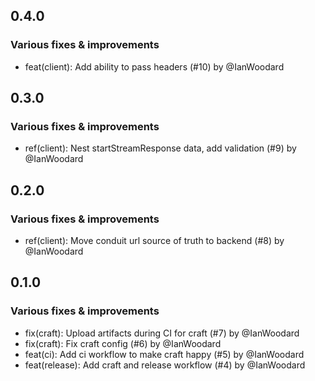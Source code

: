 ## 0.4.0

### Various fixes & improvements

- feat(client): Add ability to pass headers (#10) by @IanWoodard

## 0.3.0

### Various fixes & improvements

- ref(client): Nest startStreamResponse data, add validation (#9) by @IanWoodard

## 0.2.0

### Various fixes & improvements

- ref(client): Move conduit url source of truth to backend (#8) by @IanWoodard

## 0.1.0

### Various fixes & improvements

- fix(craft): Upload artifacts during CI for craft (#7) by @IanWoodard
- fix(craft): Fix craft config (#6) by @IanWoodard
- feat(ci): Add ci workflow to make craft happy (#5) by @IanWoodard
- feat(release): Add craft and release workflow (#4) by @IanWoodard

